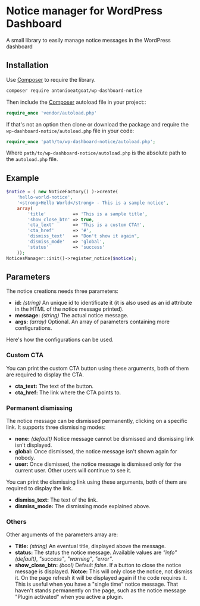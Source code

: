 # Notice manager for WordPress Dashboard
A small library to easily manage notice messages in the WordPress dashboard

## Installation
Use [Composer](https://getcomposer.org/) to require the library.

```bash
composer require antonioeatgoat/wp-dashboard-notice
```

Then include the [Composer](https://getcomposer.org/) autoload file in your project::

```php
require_once 'vendor/autoload.php'
```

If that's not an option then clone or download the package and require the `wp-dashboard-notice/autoload.php` file in your code:

```php
require_once 'path/to/wp-dashboard-notice/autoload.php';
```

Where `path/to/wp-dashboard-notice/autoload.php` is the absolute path to the `autoload.php` file.

## Example

```php
$notice = ( new NoticeFactory() )->create(
	'hello-world-notice',
	'<strong>Hello World</strong> - This is a sample notice',
	array(
		'title'          => 'This is a sample title',  
		'show_close_btn' => true,
		'cta_text'       => 'This is a custom CTA!',
		'cta_href'       => '#',
		'dismiss_text'   => "Don't show it again",
		'dismiss_mode'   => 'global',
		'status'         => 'success'
	));
NoticesManager::init()->register_notice($notice);
```
## Parameters
The notice creations needs three parameters:
- **id:** *(string)* An unique id to identificate it (it is also used as an id attribute in the HTML of the notice message printed).
- **message:** *(string)* The actual notice message.
- **args:** *(array)* Optional. An array of parameters containing more configurations.

Here's how the configurations can be used.

### Custom CTA
You can print the custom CTA button using these arguments, both of them are required to display the CTA.
- **cta_text:** The text of the button.
- **cta_href:** The link where the CTA points to.

### Permanent dismissing
The notice message can be dismissed permanently, clicking on a specific link. It supports three dismissing modes:
- **none:** *(default)* Notice message cannot be dismissed and dismissing link isn't displayed.
- **global:** Once dismissed, the notice message isn't shown again for nobody.
- **user:** Once dismissed, the notice message is dismissed only for the current user. Other users will continue to see it.

You can print the dismissing link using these arguments, both of them are required to display the link.
- **dismiss_text:** The text of the link.
- **dismiss_mode:** The dismissing mode explained above.

### Others
Other arguments of the parameters array are:
- **Title:** *(string)* An eventual title, displayed above the message.
- **status:** The status the notice message. Available values are *"info" (default)*, *"success"*, *"warning"*, *"error"*.
- **show_close_btn:** *(bool)* Default *false*. If a button to close the notice message is displayed. **Notce:** This will only close the notice, not dismiss it. On the page refresh it will be displayed again if the code requires it. This is useful when you have a "single time" notice message. That haven't stands permanently on the page, such as the notice message "Plugin activated" when you active a plugin.
